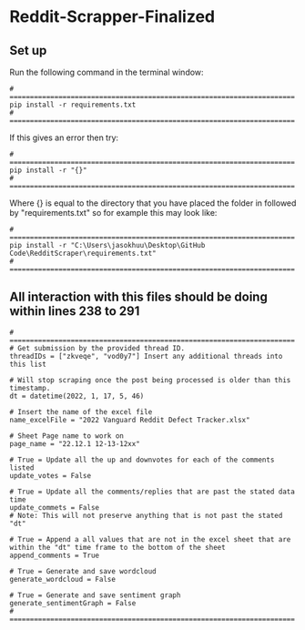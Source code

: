 # Reddit-Scrapper-Finalized

## Set up
Run the following command in the terminal window:

    # ======================================================================
    pip install -r requirements.txt
    # ======================================================================

If this gives an error then try:

    # ======================================================================
    pip install -r "{}"
    # ======================================================================

Where {} is equal to the directory that you have placed the folder in followed by "requirements.txt" so for example this may look like:

    # ======================================================================
    pip install -r "C:\Users\jasokhuu\Desktop\GitHub Code\RedditScraper\requirements.txt"
    # ======================================================================

## All interaction with this files should be doing within lines 238 to 291

    # ======================================================================
    # Get submission by the provided thread ID.
    threadIDs = ["zkveqe", "vod0y7"] Insert any additional threads into this list 

    # Will stop scraping once the post being processed is older than this timestamp.
    dt = datetime(2022, 1, 17, 5, 46)

    # Insert the name of the excel file
    name_excelFile = "2022 Vanguard Reddit Defect Tracker.xlsx"

    # Sheet Page name to work on
    page_name = "22.12.1 12-13-12xx"

    # True = Update all the up and downvotes for each of the comments listed
    update_votes = False
 
    # True = Update all the comments/replies that are past the stated data time
    update_commets = False
    # Note: This will not preserve anything that is not past the stated "dt" 

    # True = Append a all values that are not in the excel sheet that are within the "dt" time frame to the bottom of the sheet
    append_comments = True

    # True = Generate and save wordcloud
    generate_wordcloud = False

    # True = Generate and save sentiment graph 
    generate_sentimentGraph = False
    # ======================================================================
